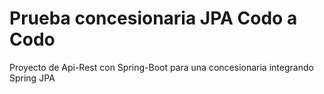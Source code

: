 # Prueba concesionaria JPA Codo a Codo

Proyecto de Api-Rest con Spring-Boot para una concesionaria integrando Spring JPA

